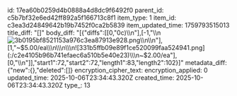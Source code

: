 id: 17ea60b0259d4b0888a4d8dc9f6492f0
parent_id: c5b7bf32e6ed42ff892a5f166713c8f1
item_type: 1
item_id: c3ea3d24849642b19b7452f0ca2b5839
item_updated_time: 1759793515013
title_diff: "[]"
body_diff: "[{\"diffs\":[[0,\"0c)\\\n\"],[-1,\"\\\n![3b0195bf8521153a976c3ea87913e928.png](:/b0f5c7039dd84474a6d0af280f0eccbb)\\\n\\\n\"],[1,\"~$5.00/ea\\\n\\\n\\\n![331b5ffb09e89f1ce520099faa524941.png](:/c2e4105b96b741efaec6a510b5e40e23)\\\n~$2.00/ea\"],[0,\"\\\n\"]],\"start1\":72,\"start2\":72,\"length1\":83,\"length2\":102}]"
metadata_diff: {"new":{},"deleted":[]}
encryption_cipher_text: 
encryption_applied: 0
updated_time: 2025-10-06T23:34:43.320Z
created_time: 2025-10-06T23:34:43.320Z
type_: 13